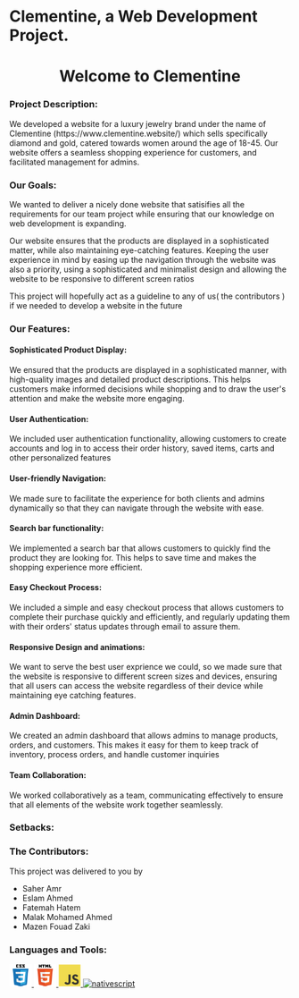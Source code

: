 # Clementine, a Web Development Project.

<h1 align="center">Welcome to Clementine</h1>
<h3 align="left">Project Description:</h3>
<p>We developed a website for a luxury jewelry brand under the name of Clementine (https://www.clementine.website/) 
which sells specifically diamond and gold, catered towards women around the age of 18-45. Our website offers a seamless shopping experience for customers, and facilitated management for admins.</p>

<h3 align="left">Our Goals:</h3>
<p> We wanted to deliver a nicely done website that satisifies all the requirements for our team project while ensuring that our knowledge on web development is expanding. </p>

<p>Our website ensures that the products are displayed in a sophisticated matter, while also maintaining eye-catching features. Keeping the user experience in mind by easing up the navigation through the website was also a priority, using a sophisticated and minimalist design and allowing the website to be responsive to different screen ratios</p>
<p>This project will hopefully act as a guideline to any of us( the contributors ) if we needed to develop a website in the future</p>

<h3 align="left">Our Features:</h3>
<h4> Sophisticated Product Display: </h4> <p> We ensured that the products are displayed in a sophisticated manner, with high-quality images and detailed product descriptions. This helps customers make informed decisions while shopping and to draw the user's attention and make the website more engaging. </p>

<h4> User Authentication: </h4> <p> We included user authentication functionality, allowing customers to create accounts and log in to access their order history, saved items, carts and other personalized features </p>

<h4> User-friendly Navigation: </h4> <p> We made sure to facilitate the experience for both clients and admins dynamically so that they can navigate through the website with ease. </p>

<h4>Search bar functionality: </h4> <p> We implemented a search bar that allows customers to quickly find the product they are looking for. This helps to save time and makes the shopping experience more efficient.</p>

<h4> Easy Checkout Process: </h4> <p> We included a simple and easy checkout process that allows customers to complete their purchase quickly and efficiently, and regularly updating them with their orders' status updates through email to assure them. </p>

<h4> Responsive Design and animations: </h4> <p> We want to serve the best user exprience we could, so we made sure that the website is responsive to different screen sizes and devices, ensuring that all users can access the website regardless of their device while maintaining eye catching features. </p>

<h4> Admin Dashboard: </h4> <p> We created an admin dashboard that allows admins to manage products, orders, and customers. This makes it easy for them to keep track of inventory, process orders, and handle customer inquiries </p>

<h4> Team Collaboration: </h4> <p> We worked collaboratively as a team, communicating effectively to ensure that all elements of the website work together seamlessly. </p>

<h3 align="left">Setbacks: </h3>


<h3 align="left">The Contributors:</h3>
<p> This project was delivered to you by
<ul>
  <li> Saher Amr</li>
  <li>Eslam Ahmed</li>
  <li> Fatemah Hatem </li>
  <li>Malak Mohamed Ahmed</li> 
  <li>Mazen Fouad Zaki </li>
</ul>
</p>


<h3 align="left">Languages and Tools:</h3>
<p align="left"> <a href="https://www.w3schools.com/css/" target="_blank" rel="noreferrer"> <img src="https://raw.githubusercontent.com/devicons/devicon/master/icons/css3/css3-original-wordmark.svg" alt="css3" width="40" height="40"/> </a> <a href="https://www.w3.org/html/" target="_blank" rel="noreferrer"> <img src="https://raw.githubusercontent.com/devicons/devicon/master/icons/html5/html5-original-wordmark.svg" alt="html5" width="40" height="40"/> </a> <a href="https://developer.mozilla.org/en-US/docs/Web/JavaScript" target="_blank" rel="noreferrer"> <img src="https://raw.githubusercontent.com/devicons/devicon/master/icons/javascript/javascript-original.svg" alt="javascript" width="40" height="40"/> </a> <a href="https://nativescript.org/" target="_blank" rel="noreferrer"> <img src="https://raw.githubusercontent.com/detain/svg-logos/780f25886640cef088af994181646db2f6b1a3f8/svg/nativescript.svg" alt="nativescript" width="40" height="40"/> </a> </p>
